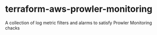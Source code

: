# terraform-aws-prowler-monitoring
A collection of log metric filters and alarms to satisfy Prowler Monitoring chacks
